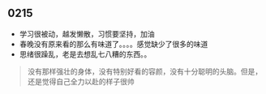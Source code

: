 ## 0215

* 学习很被动，越发懒散，习惯要坚持，加油
* 春晚没有原来看的那么有味道了。。。。感觉缺少了很多的味道
* 思绪很躁乱，老是去想乱七八糟的东西。。



> 没有那样强壮的身体，没有特别好看的容颜，没有十分聪明的头脑。但是，还是觉得自己全力以赴的样子很帅